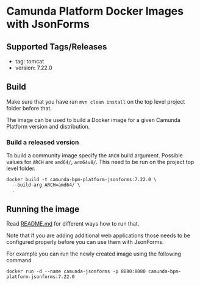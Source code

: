 # Camunda Platform Docker Images with JsonForms

## Supported Tags/Releases

- tag: tomcat
- version: 7.22.0

## Build
Make sure that you have ran ```mvn clean install``` on the top level project folder before that.

The image can be used to build a Docker image for a given Camunda Platform
version and distribution.

### Build a released version

To build a community image specify the `ARCH` build
argument. Possible values for `ARCH` are `amd64/`, `arm64v8/`.
This need to be run on the project top level folder.

```
docker build -t camunda-bpm-platform-jsonforms:7.22.0 \
  --build-arg ARCH=amd64/ \
  .
```
## Running the image

Read [README.md](https://github.com/camunda/docker-camunda-bpm-platform/blob/7.16/README.md) for different ways how to run that. 

Note that if you are adding additional web applications those needs to be configured properly before you can use them with JsonForms.

For example you can run the newly created image using the following command

```
docker run -d --name camunda-jsonforms -p 8080:8080 camunda-bpm-platform-jsonforms:7.22.0
```